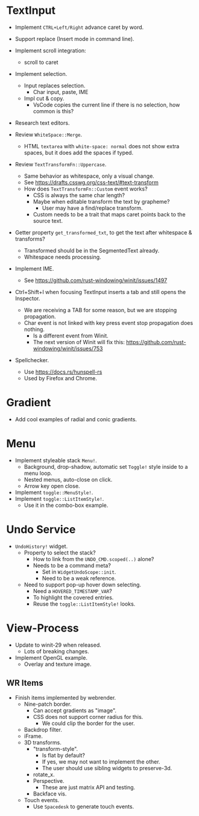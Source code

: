 # TextInput

* Implement `CTRL+Left/Right` advance caret by word.
* Support replace (Insert mode in command line).
* Implement scroll integration:
    - scroll to caret
* Implement selection.
    - Input replaces selection.
        - Char input, paste, IME
    - Impl cut & copy.
        - VsCode copies the current line if there is no selection, how common is this?
* Research text editors.

* Review `WhiteSpace::Merge`.
    - HTML `textarea` with `white-space: normal` does not show extra spaces, but it does add the spaces if typed.
* Review `TextTransformFn::Uppercase`.
    - Same behavior as whitespace, only a visual change.
    - See https://drafts.csswg.org/css-text/#text-transform
    - How does `TextTransformFn::Custom` event works?
        - CSS is always the same char length?
        - Maybe when editable transform the text by grapheme?
            - User may have a find/replace transform.
        - Custom needs to be a trait that maps caret points back to the source text.
* Getter property `get_transformed_txt`, to get the text after whitespace & transforms?
    - Transformed should be in the SegmentedText already.
    - Whitespace needs processing.

* Implement IME.
    - See https://github.com/rust-windowing/winit/issues/1497

* Ctrl+Shift+I when focusing TextInput inserts a tab and still opens the Inspector.
    - We are receiving a TAB for some reason, but we are stopping propagation.
    - Char event is not linked with key press event stop propagation does nothing.
        - Is a different event from Winit.
        - The next version of Winit will fix this: https://github.com/rust-windowing/winit/issues/753

* Spellchecker.
    - Use https://docs.rs/hunspell-rs
    - Used by Firefox and Chrome.

# Gradient

* Add cool examples of radial and conic gradients.

# Menu

* Implement styleable stack `Menu!`.
    - Background, drop-shadow, automatic set `Toggle!` style inside to a menu loop.
    - Nested menus, auto-close on click.
    - Arrow key open close.
* Implement `toggle::MenuStyle!`.
* Implement `toggle::ListItemStyle!`.
    - Use it in the combo-box example.

# Undo Service

* `UndoHistory!` widget.
    - Property to select the stack?
        - How to link from the `UNDO_CMD.scoped(..)` alone?
        - Needs to be a command meta?
            - Set in `WidgetUndoScope::init`.
            - Need to be a weak reference.
    - Need to support pop-up hover down selecting.
        - Need a `HOVERED_TIMESTAMP_VAR`?
        - To highlight the covered entries.
        - Reuse the `toggle::ListItemStyle!` looks.

# View-Process

* Update to winit-29 when released.
    - Lots of breaking changes.
* Implement OpenGL example.
    - Overlay and texture image.

## WR Items

* Finish items implemented by webrender.
    - Nine-patch border.
        - Can accept gradients as "image".
        - CSS does not support corner radius for this.
            - We could clip the border for the user.
    - Backdrop filter.
    - iFrame.
    - 3D transforms.
        - "transform-style".
            - Is flat by default?
            - If yes, we may not want to implement the other.
            - The user should use sibling widgets to preserve-3d.
        - rotate_x.
        - Perspective.
            - These are just matrix API and testing.
        - Backface vis.
    - Touch events.
        - Use `Spacedesk` to generate touch events.
